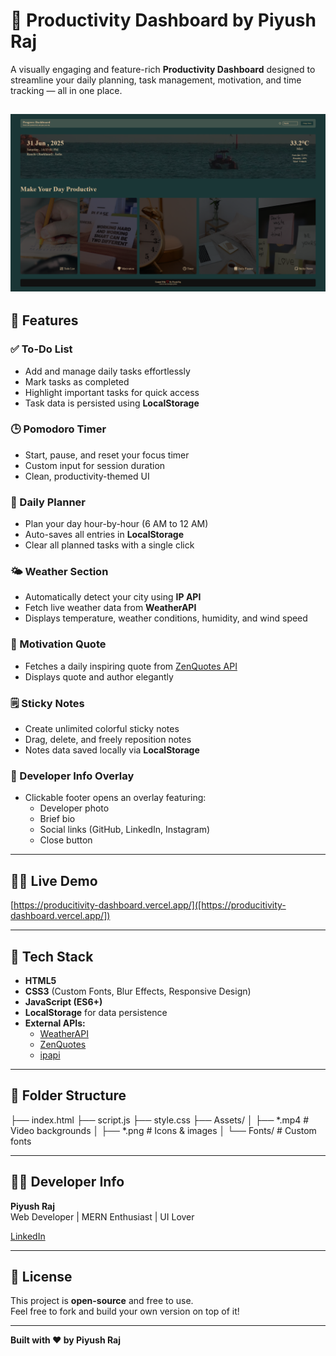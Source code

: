 # 🧠 Productivity Dashboard by Piyush Raj

A visually engaging and feature-rich **Productivity Dashboard** designed to streamline your daily planning, task management, motivation, and time tracking — all in one place.

![Screenshot](./assets/preview.png)
---

## 🚀 Features

### ✅ To-Do List
- Add and manage daily tasks effortlessly  
- Mark tasks as completed  
- Highlight important tasks for quick access  
- Task data is persisted using **LocalStorage**  

### 🕒 Pomodoro Timer
- Start, pause, and reset your focus timer  
- Custom input for session duration  
- Clean, productivity-themed UI  

### 📅 Daily Planner
- Plan your day hour-by-hour (6 AM to 12 AM)  
- Auto-saves all entries in **LocalStorage**  
- Clear all planned tasks with a single click  

### 🌤️ Weather Section
- Automatically detect your city using **IP API**  
- Fetch live weather data from **WeatherAPI**  
- Displays temperature, weather conditions, humidity, and wind speed  

### 🌟 Motivation Quote
- Fetches a daily inspiring quote from [ZenQuotes API](https://zenquotes.io/)  
- Displays quote and author elegantly  

### 🗒️ Sticky Notes
- Create unlimited colorful sticky notes  
- Drag, delete, and freely reposition notes  
- Notes data saved locally via **LocalStorage**  

### 👤 Developer Info Overlay
- Clickable footer opens an overlay featuring:  
  - Developer photo  
  - Brief bio  
  - Social links (GitHub, LinkedIn, Instagram)  
  - Close button  

---

## 🧑‍💻 Live Demo

[https://producitivity-dashboard.vercel.app/]([https://producitivity-dashboard.vercel.app/])

---

## 🧰 Tech Stack

- **HTML5**  
- **CSS3** (Custom Fonts, Blur Effects, Responsive Design)  
- **JavaScript (ES6+)**  
- **LocalStorage** for data persistence  
- **External APIs:**  
  - [WeatherAPI](https://www.weatherapi.com/)  
  - [ZenQuotes](https://zenquotes.io/)  
  - [ipapi](https://ipapi.co/)  

---

## 📁 Folder Structure
├── index.html
├── script.js
├── style.css
├── Assets/
│ ├── *.mp4 # Video backgrounds
│ ├── *.png # Icons & images
│ └── Fonts/ # Custom fonts


---

## 👨‍💻 Developer Info

**Piyush Raj**  
Web Developer | MERN Enthusiast | UI Lover  

 [LinkedIn](https://linkedin.com/in/piyush-raj-sharma)

---

## 📝 License

This project is **open-source** and free to use.  
Feel free to fork and build your own version on top of it!

---

**Built with ❤️ by Piyush Raj**


